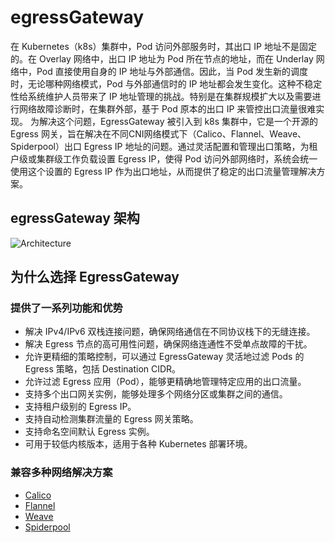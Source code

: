 # egressGateway

在 Kubernetes（k8s）集群中，Pod 访问外部服务时，其出口 IP 地址不是固定的。在 Overlay 网络中，出口 IP 地址为 Pod 所在节点的地址，而在 Underlay 网络中，Pod 直接使用自身的 IP 地址与外部通信。因此，当 Pod 发生新的调度时，无论哪种网络模式，Pod 与外部通信时的 IP 地址都会发生变化。这种不稳定性给系统维护人员带来了 IP 地址管理的挑战。特别是在集群规模扩大以及需要进行网络故障诊断时，在集群外部，基于 Pod 原本的出口 IP 来管控出口流量很难实现。 为解决这个问题，EgressGateway 被引入到 k8s 集群中，它是一个开源的 Egress 网关，旨在解决在不同CNI网络模式下（Calico、Flannel、Weave、Spiderpool）出口 Egress IP 地址的问题。通过灵活配置和管理出口策略，为租户级或集群级工作负载设置 Egress IP，使得 Pod 访问外部网络时，系统会统一使用这个设置的 Egress IP 作为出口地址，从而提供了稳定的出口流量管理解决方案。

## egressGateway 架构

![Architecture](https://docs.daocloud.io/daocloud-docs-images/docs/zh/docs/network/images/egressgateway/architecture.png)

## 为什么选择 EgressGateway

### 提供了一系列功能和优势

* 解决 IPv4/IPv6 双栈连接问题，确保网络通信在不同协议栈下的无缝连接。
* 解决 Egress 节点的高可用性问题，确保网络连通性不受单点故障的干扰。
* 允许更精细的策略控制，可以通过 EgressGateway 灵活地过滤 Pods 的 Egress 策略，包括 Destination CIDR。
* 允许过滤 Egress 应用（Pod），能够更精确地管理特定应用的出口流量。
* 支持多个出口网关实例，能够处理多个网络分区或集群之间的通信。
* 支持租户级别的 Egress IP。
* 支持自动检测集群流量的 Egress 网关策略。
* 支持命名空间默认 Egress 实例。
* 可用于较低内核版本，适用于各种 Kubernetes 部署环境。

### 兼容多种网络解决方案

* [Calico](https://github.com/projectcalico/calico)
* [Flannel](https://github.com/flannel-io/flannel)
* [Weave](https://github.com/weaveworks/weave)
* [Spiderpool](https://github.com/spidernet-io/spiderpool)